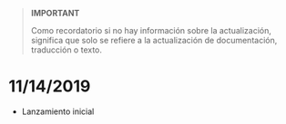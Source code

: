 >**IMPORTANT**
>
>Como recordatorio si no hay información sobre la actualización, significa que solo se refiere a la actualización de documentación, traducción o texto.

# 11/14/2019

- Lanzamiento inicial
